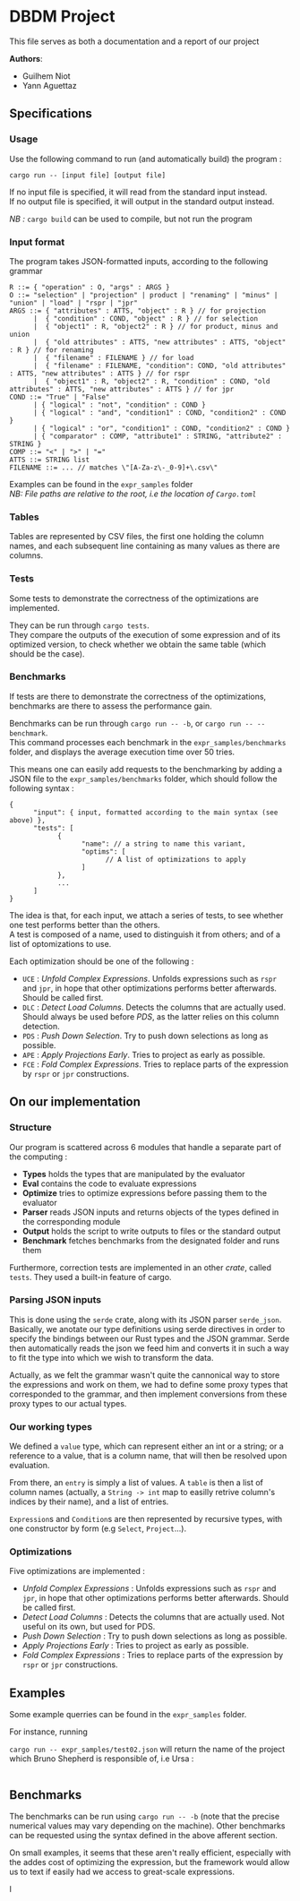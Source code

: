 # DBDM Project

This file serves as both a documentation and a report of our project

**Authors**:
* Guilhem Niot
* Yann Aguettaz

## Specifications

### Usage

Use the following command to run (and automatically build) the program :

`cargo run -- [input file] [output file]`

If no input file is specified, it will read from the standard input instead.  
If no output file is specified, it will output in the standard output instead.

*NB :* `cargo build` can be used to compile, but not run the program

### Input format

The program takes JSON-formatted inputs, according to the following grammar
```
R ::= { "operation" : O, "args" : ARGS }
O ::= "selection" | "projection" | product | "renaming" | "minus" | "union" | "load" | "rspr | "jpr" 
ARGS ::= { "attributes" : ATTS, "object" : R } // for projection
      |  { "condition" : COND, "object" : R } // for selection
      |  { "object1" : R, "object2" : R } // for product, minus and union
      |  { "old attributes" : ATTS, "new attributes" : ATTS, "object" : R } // for renaming
      |  { "filename" : FILENAME } // for load
      |  { "filename" : FILENAME, "condition": COND, "old attributes" : ATTS, "new attributes" : ATTS } // for rspr
      |  { "object1" : R, "object2" : R, "condition" : COND, "old attributes" : ATTS, "new attributes" : ATTS } // for jpr
COND ::= "True" | "False" 
      | { "logical" : "not", "condition" : COND }
      | { "logical" : "and", "condition1" : COND, "condition2" : COND }
      | { "logical" : "or", "condition1" : COND, "condition2" : COND }
      | { "comparator" : COMP, "attribute1" : STRING, "attribute2" : STRING }
COMP ::= "<" | ">" | "="
ATTS ::= STRING list
FILENAME ::= ... // matches \"[A-Za-z\-_0-9]+\.csv\"
```

Examples can be found in the `expr_samples` folder  
*NB: File paths are relative to the root, i.e the location of `Cargo.toml`*

### Tables

Tables are represented by CSV files, the first one holding the column names, and each subsequent line containing as many values as there are columns.

### Tests

Some tests to demonstrate the correctness of the optimizations are implemented.

They can be run through `cargo tests`.  
They compare the outputs of the execution of some expression and of its optimized version, to check whether we obtain the same table (which should be the case).

### Benchmarks

If tests are there to demonstrate the correctness of the optimizations, benchmarks are there to assess the performance gain.

Benchmarks can be run through `cargo run -- -b`, or `cargo run -- --benchmark`.  
This command processes each benchmark in the `expr_samples/benchmarks` folder, and displays the average execution time over 50 tries.

This means one can easily add requests to the benchmarking by adding a JSON file to the `expr_samples/benchmarks` folder, which should follow the following syntax :
```
{
      "input": { input, formatted according to the main syntax (see above) },
      "tests": [
            {
                  "name": // a string to name this variant,
                  "optims": [
                        // A list of optimizations to apply
                  ]
            },
            ...
      ]
}
```

The idea is that, for each input, we attach a series of tests, to see whether one test performs better than the others.  
A test is composed of a name, used to distinguish it from others; and of a list of optomizations to use.

Each optimization should be one of the following :
* `UCE` : *Unfold Complex Expressions*. Unfolds expressions such as `rspr` and `jpr`, in hope that other optimizations performs better afterwards. Should be called first.
* `DLC` : *Detect Load Columns*. Detects the columns that are actually used. Should always be used before *PDS*, as the latter relies on this column detection.
* `PDS` : *Push Down Selection*. Try to push down selections as long as possible.
* `APE` : *Apply Projections Early*. Tries to project as early as possible.
* `FCE` : *Fold Complex Expressions*. Tries to replace parts of the expression by `rspr` or `jpr` constructions.

## On our implementation

### Structure

Our program is scattered across 6 modules that handle a separate part of the computing :
* **Types** holds the types that are manipulated by the evaluator
* **Eval** contains the code to evaluate expressions
* **Optimize** tries to optimize expressions before passing them to the evaluator
* **Parser** reads JSON inputs and returns objects of the types defined in the corresponding module
* **Output** holds the script to write outputs to files or the standard output
* **Benchmark** fetches benchmarks from the designated folder and runs them

Furthermore, correction tests are implemented in an other *crate*, called `tests`. They used a built-in feature of cargo.

### Parsing JSON inputs

This is done using the `serde` crate, along with its JSON parser `serde_json`. Basically, we anotate our type definitions using serde directives in order to specify the bindings between our Rust types and the JSON grammar. Serde then automatically reads the json we feed him and converts it in such a way to fit the type into which we wish to transform the data.

Actually, as we felt the grammar wasn't quite the cannonical way to store the expressions and work on them, we had to define some proxy types that corresponded to the grammar, and then implement conversions from these proxy types to our actual types.

### Our working types

We defined a `value` type, which can represent either an int or a string; or a reference to a value, that is a column name, that will then be resolved upon evaluation.

From there, an `entry` is simply a list of values. A `table` is then a list of column names (actually, a `String -> int` map to easilly retrive column's indices by their name), and a list of entries.

`Expression`s and `Condition`s are then represented by recursive types, with one constructor by form (e.g `Select`, `Project`...).

### Optimizations

Five optimizations are implemented :
* *Unfold Complex Expressions* : Unfolds expressions such as `rspr` and `jpr`, in hope that other optimizations performs better afterwards. Should be called first.
* *Detect Load Columns* : Detects the columns that are actually used. Not useful on its own, but used for PDS.
* *Push Down Selection* : Try to push down selections as long as possible.
* *Apply Projections Early* : Tries to project as early as possible.
* *Fold Complex Expressions* : Tries to replace parts of the expression by `rspr` or `jpr` constructions.

## Examples

Some example querries can be found in the `expr_samples` folder.

For instance, running

`cargo run -- expr_samples/test02.json` will return the name of the project which Bruno Shepherd is responsible of, i.e Ursa :

```
```

## Benchmarks
The benchmarks can be run using `cargo run -- -b` (note that the precise numerical values may vary depending on the machine).
Other benchmarks can be requested using the syntax defined in the above afferent section.

On small examples, it seems that these aren't really efficient, especially with the addes cost of optimizing the expression, but the framework would allow us to text if easily had we access to great-scale expressions.

I
